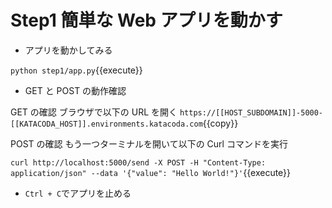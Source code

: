 # Step1 簡単な Web アプリを動かす

- アプリを動かしてみる

`python step1/app.py`{{execute}}

- GET と POST の動作確認

GET の確認
ブラウザで以下の URL を開く
`https://[[HOST_SUBDOMAIN]]-5000-[[KATACODA_HOST]].environments.katacoda.com`{{copy}}

POST の確認
もう一つターミナルを開いて以下の Curl コマンドを実行

`curl http://localhost:5000/send -X POST -H "Content-Type: application/json" --data '{"value": "Hello World!"}'`{{execute}}

- `Ctrl + C`でアプリを止める
